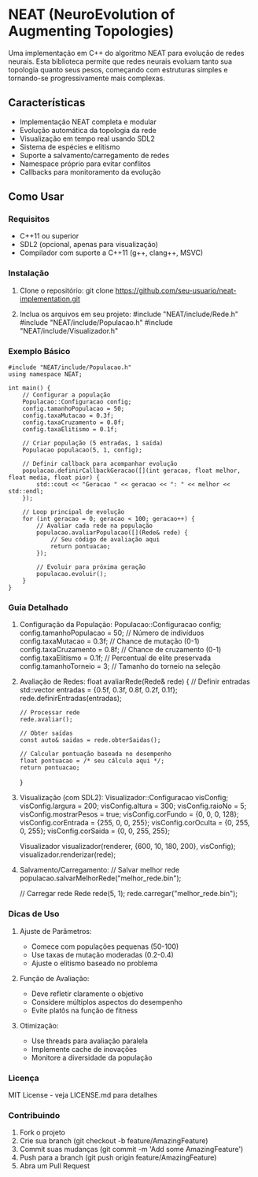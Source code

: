 # NEAT (NeuroEvolution of Augmenting Topologies)

Uma implementação em C++ do algoritmo NEAT para evolução de redes neurais. Esta biblioteca permite que redes neurais evoluam tanto sua topologia quanto seus pesos, começando com estruturas simples e tornando-se progressivamente mais complexas.

## Características

- Implementação NEAT completa e modular
- Evolução automática da topologia da rede
- Visualização em tempo real usando SDL2
- Sistema de espécies e elitismo
- Suporte a salvamento/carregamento de redes
- Namespace próprio para evitar conflitos
- Callbacks para monitoramento da evolução

## Como Usar

### Requisitos

- C++11 ou superior
- SDL2 (opcional, apenas para visualização)
- Compilador com suporte a C++11 (g++, clang++, MSVC)

### Instalação

1. Clone o repositório:
   git clone https://github.com/seu-usuario/neat-implementation.git

2. Inclua os arquivos em seu projeto:
   #include "NEAT/include/Rede.h"
   #include "NEAT/include/Populacao.h"
   #include "NEAT/include/Visualizador.h"

### Exemplo Básico

    #include "NEAT/include/Populacao.h"
    using namespace NEAT;

    int main() {
        // Configurar a população
        Populacao::Configuracao config;
        config.tamanhoPopulacao = 50;
        config.taxaMutacao = 0.3f;
        config.taxaCruzamento = 0.8f;
        config.taxaElitismo = 0.1f;

        // Criar população (5 entradas, 1 saída)
        Populacao populacao(5, 1, config);

        // Definir callback para acompanhar evolução
        populacao.definirCallbackGeracao([](int geracao, float melhor, float media, float pior) {
            std::cout << "Geracao " << geracao << ": " << melhor << std::endl;
        });

        // Loop principal de evolução
        for (int geracao = 0; geracao < 100; geracao++) {
            // Avaliar cada rede na população
            populacao.avaliarPopulacao([](Rede& rede) {
                // Seu código de avaliação aqui
                return pontuacao;
            });

            // Evoluir para próxima geração
            populacao.evoluir();
        }
    }

### Guia Detalhado

1. Configuração da População:
   Populacao::Configuracao config;
   config.tamanhoPopulacao = 50;    // Número de indivíduos
   config.taxaMutacao = 0.3f;       // Chance de mutação (0-1)
   config.taxaCruzamento = 0.8f;    // Chance de cruzamento (0-1)
   config.taxaElitismo = 0.1f;      // Percentual de elite preservada
   config.tamanhoTorneio = 3;       // Tamanho do torneio na seleção

2. Avaliação de Redes:
   float avaliarRede(Rede& rede) {
       // Definir entradas
       std::vector<float> entradas = {0.5f, 0.3f, 0.8f, 0.2f, 0.1f};
       rede.definirEntradas(entradas);
       
       // Processar rede
       rede.avaliar();
       
       // Obter saídas
       const auto& saidas = rede.obterSaidas();
       
       // Calcular pontuação baseada no desempenho
       float pontuacao = /* seu cálculo aqui */;
       return pontuacao;
   }

3. Visualização (com SDL2):
   Visualizador::Configuracao visConfig;
   visConfig.largura = 200;
   visConfig.altura = 300;
   visConfig.raioNo = 5;
   visConfig.mostrarPesos = true;
   visConfig.corFundo = {0, 0, 0, 128};
   visConfig.corEntrada = {255, 0, 0, 255};
   visConfig.corOculta = {0, 255, 0, 255};
   visConfig.corSaida = {0, 0, 255, 255};

   Visualizador visualizador(renderer, {600, 10, 180, 200}, visConfig);
   visualizador.renderizar(rede);

4. Salvamento/Carregamento:
   // Salvar melhor rede
   populacao.salvarMelhorRede("melhor_rede.bin");

   // Carregar rede
   Rede rede(5, 1);
   rede.carregar("melhor_rede.bin");

### Dicas de Uso

1. Ajuste de Parâmetros:
   - Comece com populações pequenas (50-100)
   - Use taxas de mutação moderadas (0.2-0.4)
   - Ajuste o elitismo baseado no problema

2. Função de Avaliação:
   - Deve refletir claramente o objetivo
   - Considere múltiplos aspectos do desempenho
   - Evite platôs na função de fitness

3. Otimização:
   - Use threads para avaliação paralela
   - Implemente cache de inovações
   - Monitore a diversidade da população

### Licença

MIT License - veja LICENSE.md para detalhes

### Contribuindo

1. Fork o projeto
2. Crie sua branch (git checkout -b feature/AmazingFeature)
3. Commit suas mudanças (git commit -m 'Add some AmazingFeature')
4. Push para a branch (git push origin feature/AmazingFeature)
5. Abra um Pull Request